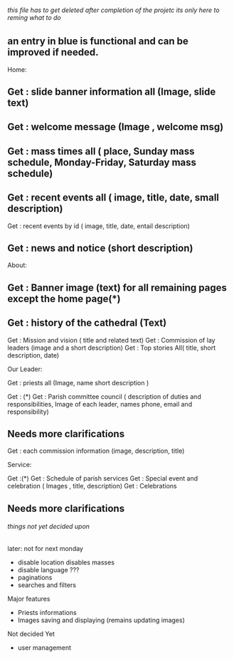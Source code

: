 ###### this file has to get deleted after completion of the projetc its only here to reming what to do ####

## an entry in blue is functional and can be improved if needed.

Home:

## Get : slide banner information all (Image, slide text)    
## Get : welcome message (Image , welcome msg)   
## Get : mass times all ( place, Sunday mass schedule, Monday-Friday, Saturday mass schedule)  
## Get : recent events all ( image, title, date, small description)   
Get : recent events by id ( image, title, date, entail description)  <!-- not for now -->
## Get : news and notice (short description) 

About:

## Get : Banner image (text) for all remaining pages except the home page(*)
## Get : history of the cathedral (Text)
Get : Mission and vision ( title and related text)
Get : Commission of lay leaders (image and a short description) 
Get : Top stories All( title, short description, date)

Our Leader:
 
Get : priests all (Image, name short description )
<!-- Get : priest by id ( all info ) -->
Get : (*)
Get : Parish committee council ( description of duties and responsibilities, Image of each leader, names phone, email and responsibility) 
<!-- Get : Parish committee council member by id (all description) -->

## Needs more clarifications <!-- Commission leaders : -->  
Get : each commission information (image, description, title)

Service:

Get :(*)
Get : Schedule of parish services 
Get : Special event and celebration ( Images , title, description)
Get : Celebrations
## Needs more clarifications <!-- Commission leaders : -->  

###### things not yet decided upon ####

later: not for next monday
- disable location disables masses
- disable language ???
- paginations
- searches and filters

Major features

- Priests informations
- Images saving and displaying (remains updating images)


Not decided Yet

- user management